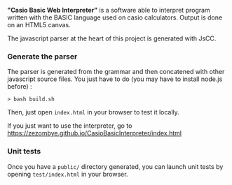 **"Casio Basic Web Interpreter"**
is a software able to interpret program written with the BASIC language used on casio calculators.
Output is done on an HTML5 canvas.

The javascript parser at the heart of this project is generated with JsCC.

### Generate the parser

The parser is generated from the grammar and then concatened with other javascript source files. You just have to do (you may have to install node.js before) :

```
> bash build.sh
```

Then, just open `index.html` in your browser to test it locally.

If you just want to use the interpreter, go to https://zezombye.github.io/CasioBasicInterpreter/index.html

### Unit tests

Once you have a `public/` directory generated, you can launch unit tests by opening `test/index.html` in your browser.
